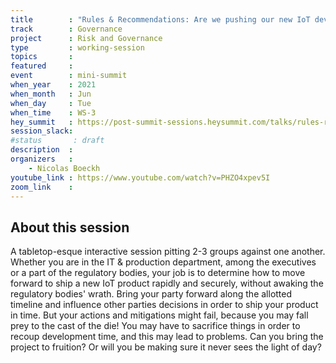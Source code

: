 ```yaml
---
title        : "Rules & Recommendations: Are we pushing our new IoT device out correctly?"
track        : Governance
project      : Risk and Governance
type         : working-session
topics       :
featured     :
event        : mini-summit
when_year    : 2021
when_month   : Jun
when_day     : Tue
when_time    : WS-3
hey_summit   : https://post-summit-sessions.heysummit.com/talks/rules-recommendations-are-we-pushing-our-new-iot-device-out-correctly/
session_slack:
#status       : draft
description  :
organizers   :
    - Nicolas Boeckh
youtube_link : https://www.youtube.com/watch?v=PHZO4xpev5I
zoom_link    : 
---
```


## About this session
A tabletop-esque interactive session pitting 2-3 groups against one another.
Whether you are in the IT & production department, among the executives or a part of the regulatory bodies, your job is to determine how to move forward to ship a new IoT product rapidly and securely, without awaking the regulatory bodies' wrath.
Bring your party forward along the allotted timeline and influence other parties decisions in order to ship your product in time. But your actions and mitigations might fail, because you may fall prey to the cast of the die! You may have to sacrifice things in order to recoup development time, and this may lead to problems.
Can you bring the project to fruition? Or will you be making sure it never sees the light of day?

